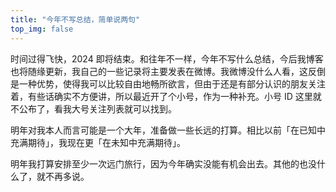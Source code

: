 ```yaml
---
title: "今年不写总结，简单说两句"
top_img: false
---
```

时间过得飞快，2024 即将结束。和往年不一样，今年不写什么总结，今后我博客也将随缘更新，我自己的一些记录将主要发表在微博。我微博没什么人看，这反倒是一种优势，使得我可以比较自由地畅所欲言，但由于还是有部分认识的朋友关注着，有些话确实不方便讲，所以最近开了个小号，作为一种补充。小号 ID 这里就不公布了，看我大号关注列表就可以找到。

明年对我本人而言可能是一个大年，准备做一些长远的打算。相比以前「在已知中充满期待」，我现在更「在未知中充满期待」。

明年我打算安排至少一次远门旅行，因为今年确实没能有机会出去。其他的也没什么了，就不再多说。